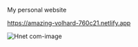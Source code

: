 My personal website

https://amazing-volhard-760c21.netlify.app

![Hnet com-image](https://user-images.githubusercontent.com/64660679/112652929-b2899b80-8e2c-11eb-955b-c168510a6d8e.png)
